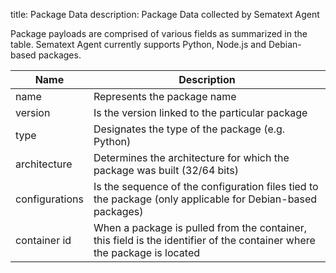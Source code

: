 title: Package Data
description: Package Data collected by Sematext Agent

Package payloads are comprised of various fields as summarized in the table. Sematext Agent currently supports Python, Node.js and Debian-based packages.

| Name          | Description |
| --------------|-------------|
| name          | Represents the package name |
| version       | Is the version linked to the particular package |   
| type          | Designates the type of the package (e.g. Python) |
| architecture  | Determines the architecture for which the package was built (32/64 bits) |
| configurations| Is the sequence of the configuration files tied to the package (only applicable for Debian-based packages) |
| container id  | When a package is pulled from the container, this field is the identifier of the container where the package is located  |
